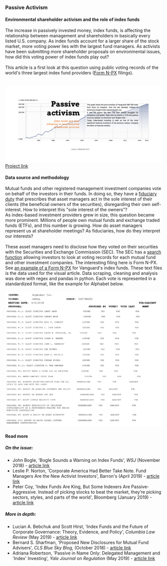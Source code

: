 ### Passive Activism 

#### Environmental shareholder activism and the role of index funds
The increase in passively invested money, index funds, is affecting the relationship between management and shareholders in basically every listed U.S. company. As index funds account for a larger share of the stock market, more voting power lies with the largest fund managers. As activists have been submitting more shareholder proposals on environmental issues, how did this voting power of index funds play out? 
<br><br>
This article is a first look at this question using public voting records of the world's three largest index fund providers ([Form N-PX](https://www.sec.gov/reportspubs/investor-publications/investorpubsmfproxyvotinghtm.html) filings).  
<br><br> 
[![image](Data/img/screensh.png)](https://isver.github.io/ms-t/)
[Project link](https://isver.github.io/ms-t/)

#### Data source and methodology
Mutual funds and other registered management investment companies vote on behalf of the investors in their funds. In doing so, they have a [fiduciary duty](https://www.sec.gov/rules/final/ia-2106.htm) that prescribes that asset managers act in the sole interest of their clients (the beneficial owners of the securities), disregarding their own self-interest. How to interpret this "sole interest of the owners"? <br>
As index-based investment providers grew in size, this question became more prominent. Millions of people own mutual funds and exchange traded funds (ETFs), and this number is growing. How do asset managers represent us at shareholder meetings? As fiduciaries, how do they interpret our interests?
<br><br> 
These asset managers need to disclose how they voted on their securities with the Securities and Exchange Commission (SEC). The SEC has a [search function](https://www.sec.gov/edgar/searchedgar/mutualsearch.html) allowing investors to look at voting records for each mutual fund and other investment companies. The interesting filing here is Form N-PX. See [an example of a Form N-PX]( https://www.sec.gov/Archives/edgar/data/36405/000093247118006954/indexfunds0835.html) for Vanguard's index funds.
These text files is the data used for the visual article. Data scraping, cleaning and analysis was done with regex and pandas in python. Each vote is represented in a standardized format, like the example for Alphabet below. <br><br>
![image](Data/img/screensh2.png)


#### Read more

##### On the issue:
- John Bogle, 'Bogle Sounds a Warning on Index Funds', *WSJ* (November 2018) - [article link](https://www.wsj.com/articles/bogle-sounds-a-warning-on-index-funds-1543504551)
- Leslie P. Norton, 'Corporate America Had Better Take Note. Fund Managers Are the New Activist Investors', Barron's (April 2019) - [article link](https://www.barrons.com/articles/mutual-fund-managers-activist-investors-51554498763)
- Peter Coy, 'Index Funds Are King, But Some Indexers Are Passive-Aggressive.  Instead of picking stocks to beat the market, they’re picking sectors, styles, and parts of the world', Bloomberg (January 2019) - [article link](https://www.bloomberg.com/news/articles/2019-01-24/index-funds-are-king-but-some-indexers-are-passive-aggressive)


##### More in depth:
- Lucian A. Bebchuk and Scott Hirst, 'Index Funds and the Future of Corporate Governance: Theory, Evidence, and Policy', *Columbia Law Review* (May 2019) - [article link](https://poseidon01.ssrn.com/delivery.php?ID=673064096005021118019023097104029100001024071012061053073118018088121007070115101091011099101107042108110073124023066099082098031034078007004004111007022111122038047037013019116005111097006119102068101004026123082013008103065100107099076097115004&EXT=pdf)
- Bernard S. Sharfman, 'Proposed New Disclosures for Mutual Fund Advisers', *CLS Blue Sky Blog*, (October 2018) - [article link](http://clsbluesky.law.columbia.edu/2018/10/19/proposed-new-disclosures-for-mutual-fund-advisers/)
- Adriana Robertson, 'Passive in Name Only: Delegated Management and 'Index' Investing', *Yale Journal on Regulation* (May 2019) - [article link](https://papers.ssrn.com/sol3/papers.cfm?abstract_id=3244991)
